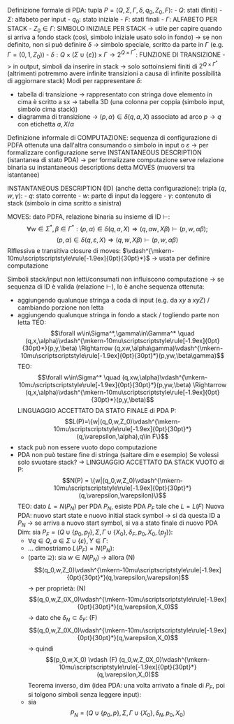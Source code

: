 Definizione formale di PDA:
	tupla $P=(Q,\Sigma,\Gamma,\delta,q_0,Z_0,F)$:
	- $Q$: stati (finiti)
	- $\Sigma$: alfabeto per input
	- $q_0$: stato iniziale
	- $F$: stati finali
	- $\Gamma$: ALFABETO PER STACK
	- $Z_0\in\Gamma$: SIMBOLO INIZIALE PER STACK -> utile per capire quando si arriva a fondo stack (così, simbolo iniziale usato solo in fondo) -> se non definito, non si può definire $\delta$ -> simbolo speciale, scritto da parte in $\Gamma$ (e.g. $\Gamma=(0,1,Z_0)$)
	- $\delta: Q \times (\Sigma \cup \{\varepsilon\}) \times \Gamma \rightarrow 2^{Q\times\Gamma^*}$: FUNZIONE DI TRANSIZIONE -> in output, simboli da inserire in stack -> solo sottoinsiemi finiti di $2^{Q\times\Gamma^*}$ (altrimenti potremmo avere infinite transizioni a causa di infinite possibilità di aggiornare stack)
Modi per rappresentare $\delta$:
- tabella di transizione -> rappresentato con stringa dove elemento in cima è scritto a sx -> tabella 3D (una colonna per coppia (simbolo input, simbolo cima stack))
- diagramma di transizione -> $(p,\alpha)\in\delta(q,a,X)$ associato ad arco $p\rightarrow q$ con etichetta $a,X/\alpha$

Definizione informale di COMPUTAZIONE: sequenza di configurazione di PDFA ottenuta una dall'altra consumando o simbolo in input o $\varepsilon$ -> per formalizzare configurazione serve INSTANTANEOUS DESCRIPTION (istantanea di stato PDA) -> per formalizzare computazione serve relazione binaria su instantaneous descriptions detta MOVES (muoversi tra istantanee)

INSTANTANEOUS DESCRIPTION (ID) (anche detta configurazione):
	tripla $(q,w,\gamma)$:
	- $q$: stato corrente
	- $w$: parte di input da leggere
	- $\gamma$: contenuto di stack (simbolo in cima scritto a sinistra)

MOVES:
	dato PDFA, relazione binaria su insieme di ID $\vdash$: $$\forall w\in \Sigma^*, \beta\in\Gamma^*: (p,\alpha)\in\delta(q,a,X) \Rightarrow (q,aw,X\beta)\vdash(p,w,\alpha\beta);$$$$(p,\alpha)\in\delta(q,\varepsilon,X) \Rightarrow (q,w,X\beta)\vdash(p,w,\alpha\beta)$$
RIflessiva e transitiva closure di moves: $\vdash^{\mkern-10mu\scriptscriptstyle\rule[-1.9ex]{0pt}{30pt}*}$ -> usata per definire computazione

Simboli stack/input non letti/consumati non influiscono computazione -> se sequenza di ID è valida (relazione $\vdash$), lo è anche sequenza ottenuta:
- aggiungendo qualunque stringa a coda di input (e.g. da $xy$ a $xyZ$) / cambiando porzione non letta
- aggiungendo qualunque stringa in fondo a stack / togliendo parte non letta
TEO: $$\forall w\in\Sigma^*,\gamma\in\Gamma^* \quad (q,x,\alpha)\vdash^{\mkern-10mu\scriptscriptstyle\rule[-1.9ex]{0pt}{30pt}*}(p,y,\beta) \Rightarrow (q,xw,\alpha\gamma)\vdash^{\mkern-10mu\scriptscriptstyle\rule[-1.9ex]{0pt}{30pt}*}(p,yw,\beta\gamma)$$
TEO:$$\forall w\in\Sigma^* \quad (q,xw,\alpha)\vdash^{\mkern-10mu\scriptscriptstyle\rule[-1.9ex]{0pt}{30pt}*}(p,yw,\beta) \Rightarrow (q,x,\alpha)\vdash^{\mkern-10mu\scriptscriptstyle\rule[-1.9ex]{0pt}{30pt}*}(p,y,\beta)$$LINGUAGGIO ACCETTATO DA STATO FINALE di PDA P: $$L(P)=\{w|(q_0,w,Z_0)\vdash^{\mkern-10mu\scriptscriptstyle\rule[-1.9ex]{0pt}{30pt}*}(q,\varepsilon,\alpha),q\in F\}$$
- stack può non essere vuoto dopo computazione
- PDA non può testare fine di stringa
(saltare dim e esempio)
Se volessi solo svuotare stack? -> LINGUAGGIO ACCETTATO DA STACK VUOTO di P: $$N(P) = \{w|(q_0,w,Z_0)\vdash^{\mkern-10mu\scriptscriptstyle\rule[-1.9ex]{0pt}{30pt}*}(q,\varepsilon,\varepsilon)\}$$TEO: dato $L=N(P_N)$ per PDA $P_N$, esiste PDA $P_F$ tale che $L=L(F)$
Nuova PDA: nuovo start state e nuovo initial stack symbol -> si dà questa ID a $P_N$ -> se arriva a nuovo start symbol, si va a stato finale di nuovo PDA
Dim:
	sia $P_F=(Q\cup\{p_0,p_f\},\Sigma,\Gamma\cup\{X_0\},\delta_F,p_0,X_0,\{p_f\})$:
	- $\forall q\in Q,a\in\Sigma\cup\{\varepsilon\},Y\in\Gamma:$
	- ...
	dimostriamo $L(P_F)=N(P_N)$:
	- (parte $\supseteq$): sia $w\in N(P_N)$ -> allora (N) $$(q_0,w,Z_0)\vdash^{\mkern-10mu\scriptscriptstyle\rule[-1.9ex]{0pt}{30pt}*}(q,\varepsilon,\varepsilon)$$ -> per proprietà: (N) $$(q_0,w,Z_0X_0)\vdash^{\mkern-10mu\scriptscriptstyle\rule[-1.9ex]{0pt}{30pt}*}(q,\varepsilon,X_0)$$-> dato che $\delta_N\subset\delta_F$: (F) $$(q_0,w,Z_0X_0)\vdash^{\mkern-10mu\scriptscriptstyle\rule[-1.9ex]{0pt}{30pt}*}(q,\varepsilon,X_0)$$-> quindi $$(p_0,w,X_0) \vdash (F) (q_0,w,Z_0X_0)\vdash^{\mkern-10mu\scriptscriptstyle\rule[-1.9ex]{0pt}{30pt}*}(q,\varepsilon,X_0)$$
Teorema inverso, dim (idea PDA: una volta arrivato a finale di $P_F$, poi si tolgono simboli senza leggere input):
	- sia $$P_N=(Q\cup\{p_0,p\},\Sigma,\Gamma\cup\{X_0\},\delta_N,p_0,X_0)$$